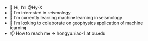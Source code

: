 - 👋 Hi, I’m @Hy-X
- 👀 I’m interested in seismology
- 🌱 I’m currently learning machine learning in seismology
- 💞️ I’m looking to collaborate on geophysics application of machine learning
- 📫 How to reach me -> hongyu.xiao-1 at ou.edu

<!---
Hy-X/Hy-X is a ✨ special ✨ repository because its `README.md` (this file) appears on your GitHub profile.
You can click the Preview link to take a look at your changes.
--->
